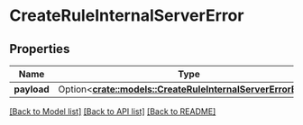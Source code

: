 # CreateRuleInternalServerError

## Properties

Name | Type | Description | Notes
------------ | ------------- | ------------- | -------------
**payload** | Option<[**crate::models::CreateRuleInternalServerErrorBody**](CreateRuleInternalServerErrorBody.md)> |  | [optional]

[[Back to Model list]](../README.md#documentation-for-models) [[Back to API list]](../README.md#documentation-for-api-endpoints) [[Back to README]](../README.md)


